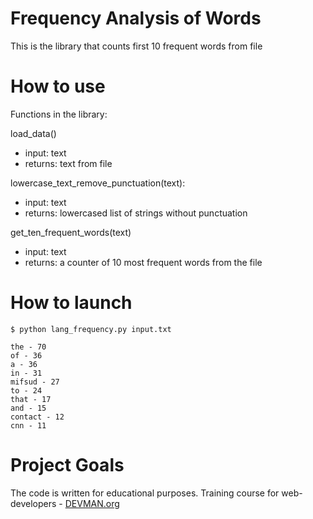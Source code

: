 # Frequency Analysis of Words

This is the library that counts first 10 frequent words from file

# How to use

Functions in the library:

load_data()

* input: text
* returns: text from file

lowercase_text_remove_punctuation(text):

* input: text
* returns: lowercased list of strings without punctuation

get_ten_frequent_words(text)

* input: text
* returns: a counter of 10 most frequent words from the file

# How to launch
```
$ python lang_frequency.py input.txt

the - 70
of - 36
a - 36
in - 31
mifsud - 27
to - 24
that - 17
and - 15
contact - 12
cnn - 11
```

# Project Goals

The code is written for educational purposes. Training course for web-developers - [DEVMAN.org](https://devman.org)
